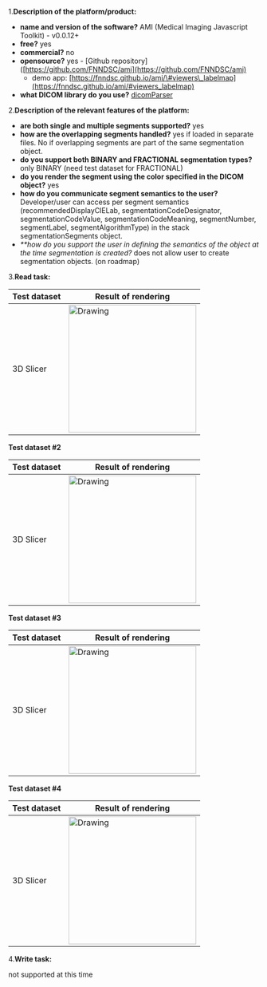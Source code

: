 1.**Description of the platform/product:**

* **name and version of the software?** AMI \(Medical Imaging Javascript Toolkit\) - v0.0.12+
* **free?** yes
* **commercial?** no
* **opensource?** yes - \[Github repository\]\([https://github.com/FNNDSC/ami](https://github.com/FNNDSC/ami)
  * demo app: [https://fnndsc.github.io/ami/\#viewers\_labelmap](https://fnndsc.github.io/ami/#viewers_labelmap)
* **what DICOM library do you use?** [dicomParser](https://github.com/chafey/dicomParser)

2.**Description of the relevant features of the platform:**

* **are both single and multiple segments supported?** yes
* **how are the overlapping segments handled?** yes if loaded in separate files. No if overlapping segments are part of the same segmentation object.
* **do you support both BINARY and FRACTIONAL segmentation types?** only BINARY \(need test dataset for FRACTIONAL\)
* **do you render the segment using the color specified in the DICOM object?** yes
* **how do you communicate segment semantics to the user?** Developer/user can access per segment semantics \(recommendedDisplayCIELab, segmentationCodeDesignator, segmentationCodeValue, segmentationCodeMeaning, segmentNumber, segmentLabel, segmentAlgorithmType\) in the stack segmentationSegments object.
* _\*\*how do you support the user in defining the semantics of the object at the time segmentation is created?_ does not allow user to create segmentation objects. \(on roadmap\)

3.**Read task:**

| Test dataset   | Result of rendering                                                                                                  |
|----------------|----------------------------------------------------------------------------------------------------------------------|
| 3D Slicer | <img src="../ami/ami-slicer-td1.jpg" alt="Drawing"  width="256" height="256"/> |

**Test dataset #2**

| Test dataset   | Result of rendering                                                                                                  |
|----------------|----------------------------------------------------------------------------------------------------------------------|
| 3D Slicer | <img src="../ami/ami-slicer-td2.jpg" alt="Drawing"  width="256" height="256"/> |

**Test dataset #3**

| Test dataset   | Result of rendering                                                                                                  |
|----------------|----------------------------------------------------------------------------------------------------------------------|
| 3D Slicer | <img src="../ami/ami-slicer-td3.jpg" alt="Drawing"  width="256" height="256"/> |

**Test dataset #4**

| Test dataset   | Result of rendering                                                                                                  |
|----------------|----------------------------------------------------------------------------------------------------------------------|
| 3D Slicer | <img src="../ami/ami-slicer-td4.jpg" alt="Drawing"  width="256" height="256"/> |

4.**Write task:**

not supported at this time
